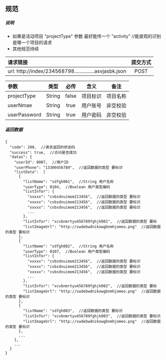## 规范

##### 说明

* 如果是活动项目 "projectType" 参数 最好能传一个 "activity"    //能直观的识别是哪一个项目的请求
* 其他规范待续

| 请求链接                                     | 提交方式 |
| :--------------------------------------- | :--: |
| url: http://index/234568798...............asvjasbk.json | POST |


| 参数          |   类型   |  必传   |  含义  |  备注  |
| :---------- | :----: | :---: | :--: | :--: |
| projectType | String | false | 项目标识 | 项目名称 |
| userNmae | String | true  | 用户账号 | 非空校验 |
| userPassword | String | true  | 用户密码 | 非空校验 |



##### 返回数据

```
{
  "code": 200,  //请求返回的状态码
  "success": true,  //访问是否成功
  "datas": {
    "userId": 0007,  //用户ID
    "userPhone": "13300456789",  //返回数据的类型 要标识
    "listData":  [
      {
        "listName": "sdfgh001",  //String 用户名称
        "userType": 0104,  //Boolean 用户类型编码
        "listInfor": {
          "xxxxx": "cvbsdnuimom213456",  //返回数据的类型 要标识
          "xxxxx": "cvbsdnuimom213456",  //返回数据的类型 要标识
          "xxxxx": "cvbsdnuimom213456",  //返回数据的类型 要标识
          ...
        },  
        "listInfor": "xcvbnmrtyu456789fghjk001",  //返回数据的类型 要标
        "listImageUrl": "http://swdebwdnikowgbnmhjomeo.png"  //返回数据的类型 要标识
      },
      {
        "listName": "sdfgh002",  //String 用户名称
        "userType": 0107,  //Boolean 用户类型编码
        "listInfor": {
          "xxxxx": "cvbsdnuimom213456",  //返回数据的类型 要标识
          "xxxxx": "cvbsdnuimom213456",  //返回数据的类型 要标识
          "xxxxx": "cvbsdnuimom213456",  //返回数据的类型 要标识
          ...
        },  
        "listInfor": "xcvbnmrtyu456789fghjk002",  //返回数据的类型 要标
        "listImageUrl": "http://swdebwdnikowgbnmhjomeo.png"  //返回数据的类型 要标识
      },
      {
        "listName": "sdfgh003",  //返回数据的类型 要标识
        "listInfor": "xcvbnmrtyu456789fghjk003",  //返回数据的类型 要标识
        "listImageUrl": "http://swdebwdnikowgbnmhjomeo.png"  //返回数据的类型 要标识
      },
      ...
    ],
    ...
  }
}
```
